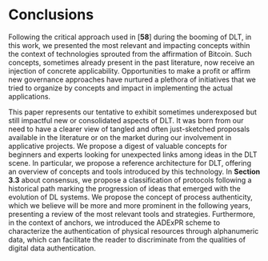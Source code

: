 # Conclusions

Following the critical approach used in \[**58**] during the booming of DLT, in this work, we presented the most relevant and impacting concepts within the context of technologies sprouted from the affirmation of Bitcoin. Such concepts, sometimes already present in the past literature, now receive an injection of concrete applicability. Opportunities to make a profit or affirm new governance approaches have nurtured a plethora of initiatives that we tried to organize by concepts and impact in implementing the actual applications.

This paper represents our tentative to exhibit sometimes underexposed but still impactful new or consolidated aspects of DLT. It was born from our need to have a clearer view of tangled and often just-sketched proposals available in the literature or on the market during our involvement in applicative projects. We propose a digest of valuable concepts for beginners and experts looking for unexpected links among ideas in the DLT scene. In particular, we propose a reference architecture for DLT, offering an overview of concepts and tools introduced by this technology. In **Section 3.3** about consensus, we propose a classification of protocols following a historical path marking the progression of ideas that emerged with the evolution of DL systems. We propose the concept of process authenticity, which we believe will be more and more prominent in the following years, presenting a review of the most relevant tools and strategies. Furthermore, in the context of anchors, we introduced the ADExPR scheme to characterize the authentication of physical resources through alphanumeric data, which can facilitate the reader to discriminate from the qualities of digital data authentication.
